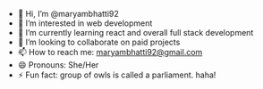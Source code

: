 - 👋 Hi, I’m @maryambhatti92
- 👀 I’m interested in web development
- 🌱 I’m currently learning react and overall full stack development
- 💞️ I’m looking to collaborate on paid projects
- 📫 How to reach me: maryambhatti92@gmail.com
- 😄 Pronouns: She/Her
- ⚡ Fun fact:  group of owls is called a parliament. haha!

<!---
maryambhatti92/maryambhatti92 is a ✨ special ✨ repository because its `README.md` (this file) appears on your GitHub profile.
You can click the Preview link to take a look at your changes.
--->
